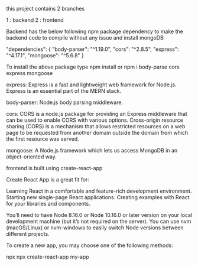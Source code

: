 this project contains 2 branches

1 : backend
2 : frontend

Backend has the below following npm package dependency to make the backend code to compile without any issue and install mongoDB 

"dependencies": {
    "body-parser": "^1.19.0",
    "cors": "^2.8.5",
    "express": "^4.17.1",
    "mongoose": "^5.6.8"
}

To install the above package type npm install or npm i body-parse cors express mongoose

express: Express is a fast and lightweight web framework for Node.js. Express is an essential part of the MERN stack.

body-parser: Node.js body parsing middleware.

cors: CORS is a node.js package for providing an Express middleware that can be used to enable CORS with various options. Cross-origin resource sharing (CORS) is a mechanism that allows restricted resources on a web page to be requested from another domain outside the domain from which the first resource was served.

mongoose: A Node.js framework which lets us access MongoDB in an object-oriented way.


frontend is built using create-react-app 

Create React App is a great fit for:

Learning React in a comfortable and feature-rich development environment.
Starting new single-page React applications.
Creating examples with React for your libraries and components.


You’ll need to have Node 8.16.0 or Node 10.16.0 or later version on your local development machine (but it’s not required on the server). You can use nvm (macOS/Linux) or nvm-windows to easily switch Node versions between different projects.

To create a new app, you may choose one of the following methods:

npx
npx create-react-app my-app
